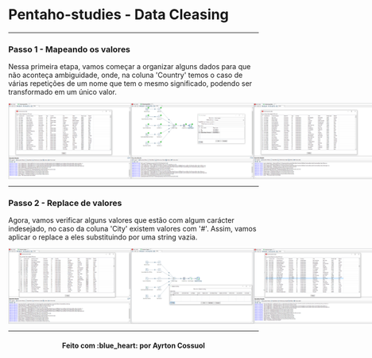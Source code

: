 # Pentaho-studies - Data Cleasing



---
### Passo 1 - Mapeando os valores
Nessa primeira etapa, vamos começar a organizar alguns dados para que não aconteça ambiguidade, onde, na coluna 'Country' temos o caso de várias repetições de um nome que tem o mesmo significado, podendo ser transformado em um único valor.
<div style="display: flex; flex-direction: 'row'; align-items: 'center';" align="center">
   <img src="./assets/mapper_value_0.PNG" width="49%">
   <img src="./assets/mapper_value_1.PNG" width="49%">
   <img src="./assets/mapper_value_2.PNG" width="49%">
</div>

---
### Passo 2 - Replace de valores
Agora, vamos verificar alguns valores que estão com algum carácter indesejado, no caso da coluna 'City' existem valores com '#'. Assim, vamos aplicar o replace a eles substituindo por uma string vazia.
<div style="display: flex; flex-direction: 'row'; align-items: 'center';" align="center">
   <img src="./assets/replace_string_0.PNG" width="49%">
   <img src="./assets/replace_string_1.PNG" width="49%">
   <img src="./assets/replace_string_2.PNG" width="49%">

</div>


---
<h4 align="center">
    Feito com :blue_heart: por Ayrton Cossuol
</h4>
